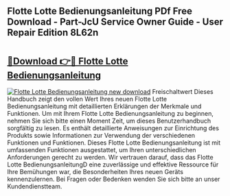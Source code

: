 ## Flotte Lotte Bedienungsanleitung PDf Free Download - Part-JcU Service Owner Guide - User Repair Edition 8L62n

# <h2><a href="http://df47c0.blite.top/?on=Flotte+Lotte+Bedienungsanleitung">🔗Download 👉🔴 Flotte Lotte Bedienungsanleitung</a></h2>

[![Flotte Lotte Bedienungsanleitung new download](https://i.imgur.com/lujVjoI.png)](http://df47c0.blite.top/?on=Flotte+Lotte+Bedienungsanleitung)
Freischaltwert Dieses Handbuch zeigt den vollen Wert Ihres neuen Flotte Lotte Bedienungsanleitung mit detaillierten Erklärungen der Merkmale und Funktionen. Um mit Ihrem Flotte Lotte Bedienungsanleitung zu beginnen, nehmen Sie sich bitte einen Moment Zeit, um dieses Benutzerhandbuch sorgfältig zu lesen. Es enthält detaillierte Anweisungen zur Einrichtung des Produkts sowie Informationen zur Verwendung der verschiedenen Funktionen und Funktionen. Dieses Flotte Lotte Bedienungsanleitung ist mit umfassenden Funktionen ausgestattet, um Ihren unterschiedlichen Anforderungen gerecht zu werden. Wir vertrauen darauf, dass das Flotte Lotte BedienungsanleitungD eine zuverlässige und effektive Ressource für Ihre Bemühungen war, die Besonderheiten Ihres neuen Geräts kennenzulernen. Bei Fragen oder Bedenken wenden Sie sich bitte an unser Kundendienstteam.

